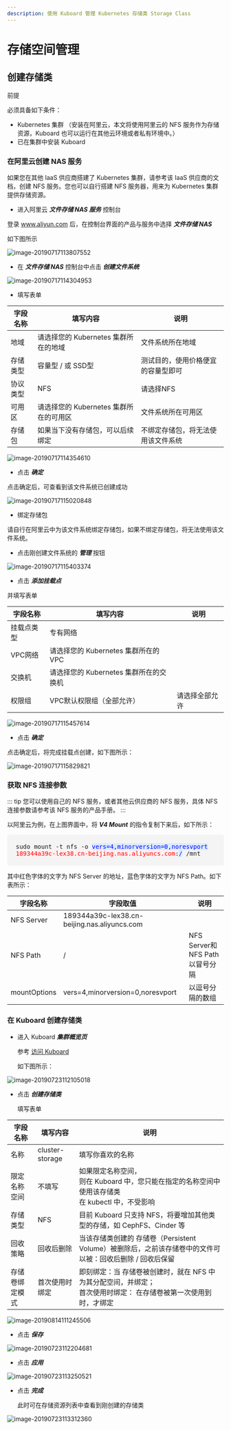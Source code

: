 ```yaml
---
description: 使用 Kuboard 管理 Kubernetes 存储类 Storage Class
---
```


# 存储空间管理

## 创建存储类

前提

必须具备如下条件：

* Kubernetes 集群 （安装在阿里云，本文将使用阿里云的 NFS 服务作为存储资源，Kuboard 也可以运行在其他云环境或者私有环境中。）
* 已在集群中安装 Kuboard

### 在阿里云创建 NAS 服务

如果您在其他 IaaS 供应商搭建了 Kubernetes 集群，请参考该 IaaS 供应商的文档，创建 NFS 服务。您也可以自行搭建 NFS 服务器，用来为 Kubernetes 集群提供存储资源。

* 进入阿里云 ***文件存储 NAS 服务*** 控制台

登录 www.aliyun.com 后，在控制台界面的产品与服务中选择 ***文件存储 NAS***

如下图所示

![image-20190717113807552](./storage-create.assets/image-20190717113807552.png)

* 在 ***文件存储 NAS*** 控制台中点击 ***创建文件系统*** 

![image-20190717114304953](./storage-create.assets/image-20190717114304953.png)



* 填写表单

| 字段名称 | 填写内容                               | 说明                               |
| -------- | -------------------------------------- | ---------------------------------- |
| 地域     | 请选择您的 Kubernetes 集群所在的地域   | 文件系统所在地域                   |
| 存储类型 | 容量型 / 或 SSD型                      | 测试目的，使用价格便宜的容量型即可 |
| 协议类型 | NFS                                    | 请选择NFS                          |
| 可用区   | 请选择您的 Kubernetes 集群所在的可用区 | 文件系统所在可用区                 |
| 存储包   | 如果当下没有存储包，可以后续绑定       | 不绑定存储包，将无法使用该文件系统 |

![image-20190717114354610](./storage-create.assets/image-20190717114354610.png)



* 点击 ***确定***

点击确定后，可查看到该文件系统已创建成功

![image-20190717115020848](./storage-create.assets/image-20190717115020848.png)

* 绑定存储包

请自行在阿里云中为该文件系统绑定存储包，如果不绑定存储包，将无法使用该文件系统。

* 点击刚创建文件系统的 ***管理*** 按钮

![image-20190717115403374](./storage-create.assets/image-20190717115403374.png)

* 点击 ***添加挂载点***

并填写表单

| 字段名称   | 填写内容                               | 说明           |
| ---------- | -------------------------------------- | -------------- |
| 挂载点类型 | 专有网络                               |                |
| VPC网络    | 请选择您的 Kubernetes 集群所在的VPC    |                |
| 交换机     | 请选择您的 Kubernetes 集群所在的交换机 |                |
| 权限组     | VPC默认权限组（全部允许）              | 请选择全部允许 |

![image-20190717115457614](./storage-create.assets/image-20190717115457614.png)

* 点击 ***确定***

点击确定后，将完成挂载点创建，如下图所示：

![image-20190717115829821](./storage-create.assets/image-20190717115829821.png)

### 获取 NFS 连接参数

::: tip
您可以使用自己的 NFS 服务，或者其他云供应商的 NFS 服务，具体 NFS 连接参数请参考该 NFS 服务的产品手册。
:::

以阿里云为例，在上图界面中，将 ***V4 Mount*** 的指令复制下来后，如下所示：

<div style="font-family: Monaco,Menlo,Consolas,Bitstream Vera Sans Mono,monospace; padding: 20px; background-color: rgb(244, 244, 245);border-radius: 4px;">
  sudo mount -t nfs -o <span style="color: blue; background-color: rgb(217, 236, 255);">vers=4,minorversion=0,noresvport</span> <span style="color: red; background-color: rgb(254, 240, 240);">189344a39c-lex38.cn-beijing.nas.aliyuncs.com</span>:<span style="color: blue; background-color: rgb(217, 236, 255);">/</span> /mnt
</div>

其中红色字体的文字为 NFS Server 的地址，蓝色字体的文字为 NFS Path。如下表所示：

| 字段名称     | 字段取值                                     | 说明                           |
| ------------ | -------------------------------------------- | ------------------------------ |
| NFS Server   | 189344a39c-lex38.cn-beijing.nas.aliyuncs.com |                                |
| NFS Path     | /                                            | NFS Server和NFS Path以冒号分隔 |
| mountOptions | vers=4,minorversion=0,noresvport             | 以逗号分隔的数组               |


### 在 Kuboard 创建存储类

* 进入 Kuboard ***集群概览页***

  参考 [访问 Kuboard](install/install-dashboard?id=访问)

  如下图所示：

![image-20190723112105018](./storage-create.assets/image-20190723112105018.png)

* 点击 ***创建存储类***

  填写表单

| 字段名称       | 填写内容        | 说明                                                         |
| -------------- | --------------- | ------------------------------------------------------------ |
| 名称           | cluster-storage | 填写你喜欢的名称                                             |
| 限定名称空间   | 不填写          | 如果限定名称空间，<br />则在 Kuboard 中，您只能在指定的名称空间中使用该存储类<br />在 kubectl 中，不受影响 |
| 存储类型       | NFS             | 目前 Kuboard 只支持 NFS，将要增加其他类型的存储，如 CephFS、Cinder 等 |
| 回收策略       | 回收后删除      | 当该存储类创建的 存储卷（Persistent Volume）被删除后，之前该存储卷中的文件可以被：回收后删除 / 回收后保留 |
| 存储卷绑定模式 | 首次使用时绑定  | 即刻绑定：当 存储卷被创建时，就在 NFS 中为其分配空间，并绑定；<br />首次使用时绑定： 在存储卷被第一次使用到时，才绑定 |

![image-20190814111245506](./storage-create.assets/image-20190814111245506.png)



* 点击 ***保存***

![image-20190723112204681](./storage-create.assets/image-20190723112204681.png)



* 点击 ***应用***

![image-20190723113250521](./storage-create.assets/image-20190723113250521.png)



* 点击 ***完成***

  此时可在存储资源列表中查看到刚创建的存储类

![image-20190723113312360](./storage-create.assets/image-20190723113312360.png)
